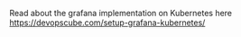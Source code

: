 Read about the grafana implementation on Kubernetes here https://devopscube.com/setup-grafana-kubernetes/
